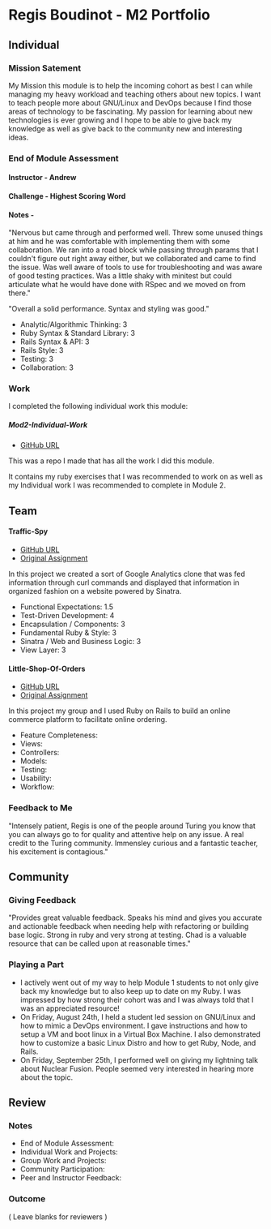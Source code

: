 # Regis Boudinot - M2 Portfolio

## Individual

### Mission Satement

My Mission this module is to help the incoming cohort as best I can while
managing my heavy workload and teaching others about new topics.
I want to teach people more about GNU/Linux and DevOps because I find
those areas of technology to be fascinating. My passion for learning about new
technologies is ever growing and I hope to be able to give back my knowledge as
well as give back to the community new and interesting ideas.

### End of Module Assessment

#### Instructor - Andrew

#### Challenge - Highest Scoring Word

#### Notes -

"Nervous but came through and performed well. Threw some unused things at him
and he was comfortable with implementing them with some collaboration. We ran
into a road block while passing through params that I couldn't figure out right
away either, but we collaborated and came to find the issue. Was well aware of
tools to use for troubleshooting and was aware of good testing practices. Was a
little shaky with minitest but could articulate what he would have done
with RSpec and we moved on from there."

"Overall a solid performance. Syntax and styling was good."

* Analytic/Algorithmic Thinking: 3
* Ruby Syntax & Standard Library: 3
* Rails Syntax & API: 3
* Rails Style: 3
* Testing: 3
* Collaboration: 3

### Work

I completed the following individual work this module:

##### Mod2-Individual-Work

* [GitHub URL](https://github.com/selfup/mod2-individual-work)

This was a repo I made that has all the work I did this module.

It contains my ruby exercises that I was recommended to work on as well as my
Individual work I was recommended to complete in Module 2.

## Team

#### Traffic-Spy

* [GitHub URL](https://github.com/dastinnette/traffic-spy)
* [Original Assignment](http://tutorials.jumpstartlab.com/projects/traffic_spy.html)

In this project we created a sort of Google Analytics clone that was fed
information through curl commands and displayed that information in organized
fashion on a website powered by Sinatra.

* Functional Expectations: 1.5
* Test-Driven Development: 4
* Encapsulation / Components: 3
* Fundamental Ruby & Style: 3
* Sinatra / Web and Business Logic: 3
* View Layer: 3

#### Little-Shop-Of-Orders

* [GitHub URL](https://github.com/HoffsMH/dad_jokes_for_days)
* [Original Assignment](https://github.com/turingschool/curriculum/blob/master/source/projects/little_shop.markdown)

In this project my group and I used Ruby on Rails to build an online commerce
platform to facilitate online ordering.

* Feature Completeness:
* Views:
* Controllers:
* Models:
* Testing:
* Usability:
* Workflow:

### Feedback to Me

"Intensely patient, Regis is one of the people around Turing you know that you
can always go to for quality and attentive help on any issue. A real credit to
the Turing community. Immensley curious and a fantastic teacher, his
excitement is contagious."

## Community

### Giving Feedback

"Provides great valuable feedback. Speaks his mind and gives you accurate and
actionable feedback when needing help with refactoring or building base logic.
Strong in ruby and very strong at testing. Chad is a valuable
resource that can be called upon at reasonable times."

### Playing a Part

* I actively went out of my way to help Module 1 students to not only give
back my knowledge but to also keep up to date on my Ruby. I was impressed by
how strong their cohort was and I was always told that I was an appreciated
resource!
* On Friday, August 24th, I held a student led session on GNU/Linux and how to
mimic a DevOps environment. I gave instructions and how to setup a VM and boot
linux in a Virtual Box Machine. I also demonstrated how to customize a basic
Linux Distro and how to get Ruby, Node, and Rails.
* On Friday, September 25th, I performed well on giving my lightning talk about
Nuclear Fusion. People seemed very interested in hearing more about the topic.

## Review

### Notes

* End of Module Assessment:
* Individual Work and Projects:
* Group Work and Projects:
* Community Participation:
* Peer and Instructor Feedback:

### Outcome

( Leave blanks for reviewers )
